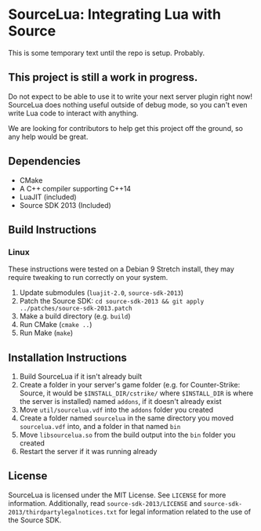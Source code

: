 # SourceLua: Integrating Lua with Source #

This is some temporary text until the repo is setup. Probably.

## This project is still a work in progress. ##

Do not expect to be able to use it to write your next server plugin right
now! SourceLua does nothing useful outside of debug mode, so you can't even
write Lua code to interact with anything.

We are looking for contributors to help get this project off the ground,
so any help would be great.

## Dependencies ##

- CMake
- A C++ compiler supporting C++14
- LuaJIT (included)
- Source SDK 2013 (Included)

## Build Instructions ##

### Linux ###
These instructions were tested on a Debian 9 Stretch install, they may
require tweaking to run correctly on your system.
1. Update submodules (`luajit-2.0`, `source-sdk-2013`)
2. Patch the Source SDK:
  `cd source-sdk-2013 && git apply ../patches/source-sdk-2013.patch`
3. Make a build directory (e.g. `build`)
4. Run CMake (`cmake ..`)
5. Run Make (`make`)

## Installation Instructions ##

1. Build SourceLua if it isn't already built
2. Create a folder in your server's game folder (e.g. for Counter-Strike:
   Source, it would be `$INSTALL_DIR/cstrike/` where `$INSTALL_DIR` is where
   the server is installed) named `addons`, if it doesn't already exist
3. Move `util/sourcelua.vdf` into the `addons` folder you created
3. Create a folder named `sourcelua` in the same directory you moved
   `sourcelua.vdf` into, and a folder in that named `bin`
4. Move `libsourcelua.so` from the build output into the `bin` folder you
   created
5. Restart the server if it was running already

## License ##

SourceLua is licensed under the MIT License. See `LICENSE` for more
information. Additionally, read `source-sdk-2013/LICENSE` and
`source-sdk-2013/thirdpartylegalnotices.txt` for legal information related to
the use of the Source SDK.
